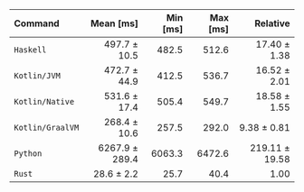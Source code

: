 | Command | Mean [ms] | Min [ms] | Max [ms] | Relative |
|:---|---:|---:|---:|---:|
| `Haskell` | 497.7 ± 10.5 | 482.5 | 512.6 | 17.40 ± 1.38 |
| `Kotlin/JVM` | 472.7 ± 44.9 | 412.5 | 536.7 | 16.52 ± 2.01 |
| `Kotlin/Native` | 531.6 ± 17.4 | 505.4 | 549.7 | 18.58 ± 1.55 |
| `Kotlin/GraalVM` | 268.4 ± 10.6 | 257.5 | 292.0 | 9.38 ± 0.81 |
| `Python` | 6267.9 ± 289.4 | 6063.3 | 6472.6 | 219.11 ± 19.58 |
| `Rust` | 28.6 ± 2.2 | 25.7 | 40.4 | 1.00 |
